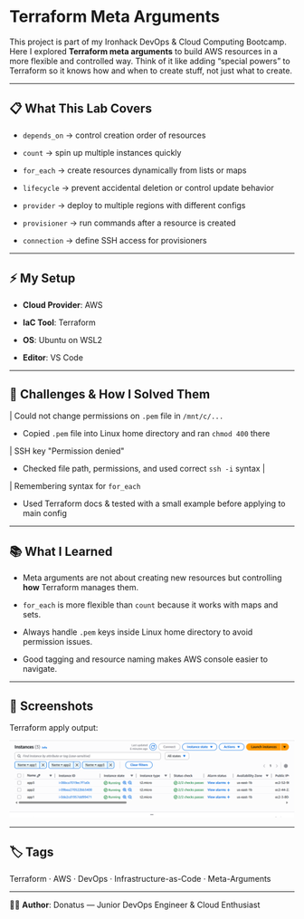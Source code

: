 # Terraform Meta Arguments

This project is part of my Ironhack DevOps & Cloud Computing Bootcamp. Here I explored **Terraform meta arguments** to build AWS resources in a more flexible and controlled way. Think of it like adding “special powers” to Terraform so it knows how and when to create stuff, not just what to create.  

---

## 📋 What This Lab Covers

- `depends_on` → control creation order of resources

- `count` → spin up multiple instances quickly  

- `for_each` → create resources dynamically from lists or maps 

- `lifecycle` → prevent accidental deletion or control update behavior 

- `provider` → deploy to multiple regions with different configs  

- `provisioner` → run commands after a resource is created  

- `connection` → define SSH access for provisioners  

---

## ⚡ My Setup

- **Cloud Provider**: AWS 

- **IaC Tool**: Terraform 

- **OS**: Ubuntu on WSL2  

- **Editor**: VS Code  

---

## 🧩 Challenges & How I Solved Them

| Could not change permissions on `.pem` file in `/mnt/c/...` 

- Copied `.pem` file into Linux home directory and ran `chmod 400` there 

| SSH key "Permission denied"

- Checked file path, permissions, and used correct `ssh -i` syntax |

| Remembering syntax for `for_each` 

- Used Terraform docs & tested with a small example before applying to main config 

---

## 📚 What I Learned

- Meta arguments are not about creating new resources but controlling **how** Terraform manages them. 

- `for_each` is more flexible than `count` because it works with maps and sets.  

- Always handle `.pem` keys inside Linux home directory to avoid permission issues.  

- Good tagging and resource naming makes AWS console easier to navigate.  

---

## 📸 Screenshots

Terraform apply output:  

![Terraform Apply Output](./screenshots/terraform_apply.png)

---

## 🏷 Tags
Terraform · AWS · DevOps · Infrastructure-as-Code · Meta-Arguments

---

👨‍💻 **Author**: Donatus — Junior DevOps Engineer & Cloud Enthusiast   
